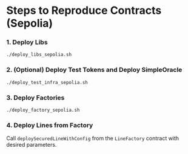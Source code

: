# Steps to Reproduce Contracts (Sepolia)

### 1. Deploy Libs
`./deploy_libs_sepolia.sh`

### 2. (Optional) Deploy Test Tokens and Deploy SimpleOracle
`./deploy_test_infra_sepolia.sh`

### 3. Deploy Factories
`./deploy_factory_sepolia.sh`

### 4. Deploy Lines from Factory
Call `deploySecuredLineWithConfig` from the `LineFactory` contract with desired parameters.
